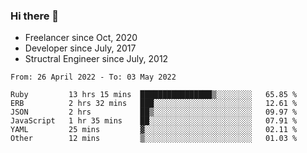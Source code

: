 ### Hi there 👋

- Freelancer since Oct, 2020
- Developer since July, 2017
- Structral Engineer since July, 2012

<!--START_SECTION:waka-->

```text
From: 26 April 2022 - To: 03 May 2022

Ruby         13 hrs 15 mins  ████████████████▒░░░░░░░░   65.85 %
ERB          2 hrs 32 mins   ███░░░░░░░░░░░░░░░░░░░░░░   12.61 %
JSON         2 hrs           ██▒░░░░░░░░░░░░░░░░░░░░░░   09.97 %
JavaScript   1 hr 35 mins    ██░░░░░░░░░░░░░░░░░░░░░░░   07.91 %
YAML         25 mins         ▓░░░░░░░░░░░░░░░░░░░░░░░░   02.11 %
Other        12 mins         ▒░░░░░░░░░░░░░░░░░░░░░░░░   01.03 %
```

<!--END_SECTION:waka-->

